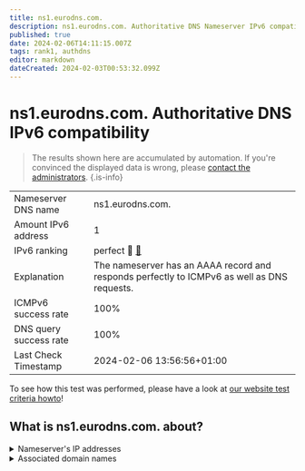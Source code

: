 ```yaml
---
title: ns1.eurodns.com.
description: ns1.eurodns.com. Authoritative DNS Nameserver IPv6 compatibility
published: true
date: 2024-02-06T14:11:15.007Z
tags: rank1, authdns
editor: markdown
dateCreated: 2024-02-03T00:53:32.099Z
---
```


# ns1.eurodns.com. Authoritative DNS IPv6 compatibility

> The results shown here are accumulated by automation. If you're convinced the displayed data is wrong, please [contact the administrators](/howto/chat). 
{.is-info}




|   |   |
| - | - |
| Nameserver DNS name | ns1.eurodns.com.
| Amount IPv6 address | 1
| IPv6 ranking | perfect :1st_place_medal: [🔗](/howto/ranking) |
| Explanation | The nameserver has an AAAA record and responds perfectly to ICMPv6 as well as DNS requests. |
| ICMPv6 success rate | 100%|
| DNS query success rate | 100% |
| Last Check Timestamp | 2024-02-06 13:56:56+01:00 |

To see how this test was performed, please have a look at [our website test criteria howto](/howto/testcriteria/authdns)!


## What is ns1.eurodns.com. about?




<details>
<summary>Nameserver's IP addresses</summary>

2610:1c8:b002::107

</details>



<details>
<summary>Associated domain names</summary>

www.talanx.com

</details>
